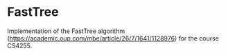 # FastTree 

Implementation of the FastTree algorithm (https://academic.oup.com/mbe/article/26/7/1641/1128976) for the course CS4255.
